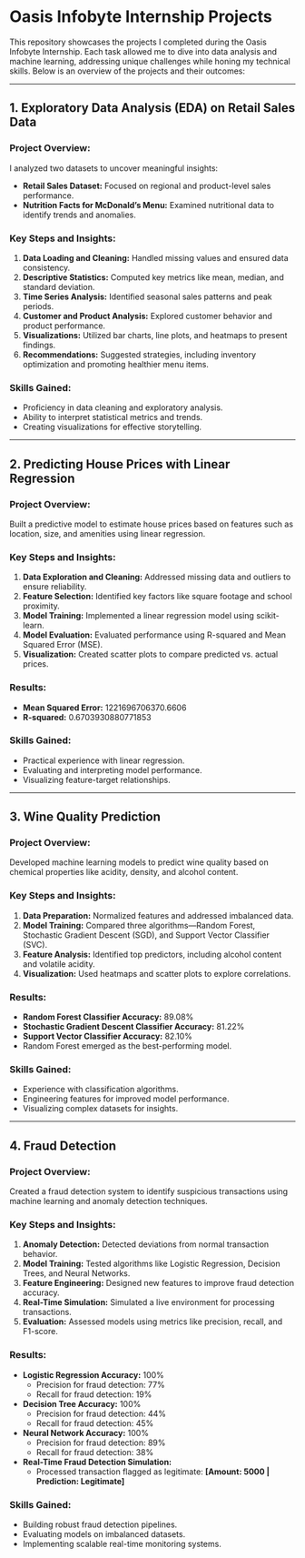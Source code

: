 # Oasis Infobyte Internship Projects

This repository showcases the projects I completed during the Oasis Infobyte Internship. Each task allowed me to dive into data analysis and machine learning, addressing unique challenges while honing my technical skills. Below is an overview of the projects and their outcomes:

---

## **1. Exploratory Data Analysis (EDA) on Retail Sales Data**

### Project Overview:

I analyzed two datasets to uncover meaningful insights:

- **Retail Sales Dataset:** Focused on regional and product-level sales performance.
- **Nutrition Facts for McDonald’s Menu:** Examined nutritional data to identify trends and anomalies.

### Key Steps and Insights:

1. **Data Loading and Cleaning:** Handled missing values and ensured data consistency.
2. **Descriptive Statistics:** Computed key metrics like mean, median, and standard deviation.
3. **Time Series Analysis:** Identified seasonal sales patterns and peak periods.
4. **Customer and Product Analysis:** Explored customer behavior and product performance.
5. **Visualizations:** Utilized bar charts, line plots, and heatmaps to present findings.
6. **Recommendations:** Suggested strategies, including inventory optimization and promoting healthier menu items.

### Skills Gained:

- Proficiency in data cleaning and exploratory analysis.
- Ability to interpret statistical metrics and trends.
- Creating visualizations for effective storytelling.

---

## **2. Predicting House Prices with Linear Regression**

### Project Overview:

Built a predictive model to estimate house prices based on features such as location, size, and amenities using linear regression.

### Key Steps and Insights:

1. **Data Exploration and Cleaning:** Addressed missing data and outliers to ensure reliability.
2. **Feature Selection:** Identified key factors like square footage and school proximity.
3. **Model Training:** Implemented a linear regression model using scikit-learn.
4. **Model Evaluation:** Evaluated performance using R-squared and Mean Squared Error (MSE).
5. **Visualization:** Created scatter plots to compare predicted vs. actual prices.

### Results:

- **Mean Squared Error:** 1221696706370.6606
- **R-squared:** 0.6703930880771853

### Skills Gained:

- Practical experience with linear regression.
- Evaluating and interpreting model performance.
- Visualizing feature-target relationships.

---

## **3. Wine Quality Prediction**

### Project Overview:

Developed machine learning models to predict wine quality based on chemical properties like acidity, density, and alcohol content.

### Key Steps and Insights:

1. **Data Preparation:** Normalized features and addressed imbalanced data.
2. **Model Training:** Compared three algorithms—Random Forest, Stochastic Gradient Descent (SGD), and Support Vector Classifier (SVC).
3. **Feature Analysis:** Identified top predictors, including alcohol content and volatile acidity.
4. **Visualization:** Used heatmaps and scatter plots to explore correlations.

### Results:

- **Random Forest Classifier Accuracy:** 89.08%
- **Stochastic Gradient Descent Classifier Accuracy:** 81.22%
- **Support Vector Classifier Accuracy:** 82.10%
- Random Forest emerged as the best-performing model.

### Skills Gained:

- Experience with classification algorithms.
- Engineering features for improved model performance.
- Visualizing complex datasets for insights.

---

## **4. Fraud Detection**

### Project Overview:

Created a fraud detection system to identify suspicious transactions using machine learning and anomaly detection techniques.

### Key Steps and Insights:

1. **Anomaly Detection:** Detected deviations from normal transaction behavior.
2. **Model Training:** Tested algorithms like Logistic Regression, Decision Trees, and Neural Networks.
3. **Feature Engineering:** Designed new features to improve fraud detection accuracy.
4. **Real-Time Simulation:** Simulated a live environment for processing transactions.
5. **Evaluation:** Assessed models using metrics like precision, recall, and F1-score.

### Results:

- **Logistic Regression Accuracy:** 100%
  - Precision for fraud detection: 77%
  - Recall for fraud detection: 19%
- **Decision Tree Accuracy:** 100%
  - Precision for fraud detection: 44%
  - Recall for fraud detection: 45%
- **Neural Network Accuracy:** 100%
  - Precision for fraud detection: 89%
  - Recall for fraud detection: 38%
- **Real-Time Fraud Detection Simulation:**
  - Processed transaction flagged as legitimate: **[Amount: 5000 | Prediction: Legitimate]**

### Skills Gained:

- Building robust fraud detection pipelines.
- Evaluating models on imbalanced datasets.
- Implementing scalable real-time monitoring systems.
